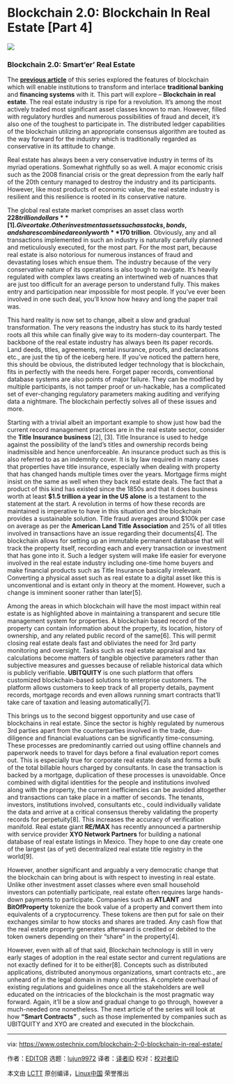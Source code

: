 [#]: collector: (lujun9972)
[#]: translator: (wxy)
[#]: reviewer: ( )
[#]: publisher: ( )
[#]: url: ( )
[#]: subject: (Blockchain 2.0: Blockchain In Real Estate [Part 4])
[#]: via: (https://www.ostechnix.com/blockchain-2-0-blockchain-in-real-estate/)
[#]: author: (EDITOR https://www.ostechnix.com/author/editor/)

Blockchain 2.0: Blockchain In Real Estate [Part 4]
======

![](https://www.ostechnix.com/wp-content/uploads/2019/03/Blockchain-In-Real-Estate-720x340.png)

### Blockchain 2.0: Smart‘er’ Real Estate

The [**previous article**][1] of this series explored the features of blockchain which will enable institutions to transform and interlace **traditional banking** and **financing systems** with it. This part will explore – **Blockchain in real estate**. The real estate industry is ripe for a revolution. It’s among the most actively traded most significant asset classes known to man. However, filled with regulatory hurdles and numerous possibilities of fraud and deceit, it’s also one of the toughest to participate in. The distributed ledger capabilities of the blockchain utilizing an appropriate consensus algorithm are touted as the way forward for the industry which is traditionally regarded as conservative in its attitude to change.

Real estate has always been a very conservative industry in terms of its myriad operations. Somewhat rightfully so as well. A major economic crisis such as the 2008 financial crisis or the great depression from the early half of the 20th century managed to destroy the industry and its participants. However, like most products of economic value, the real estate industry is resilient and this resilience is rooted in its conservative nature.

The global real estate market comprises an asset class worth **$228 trillion dollars** [1]. Give or take. Other investment assets such as stocks, bonds, and shares combined are only worth **$170 trillion**. Obviously, any and all transactions implemented in such an industry is naturally carefully planned and meticulously executed, for the most part. For the most part, because real estate is also notorious for numerous instances of fraud and devastating loses which ensue them. The industry because of the very conservative nature of its operations is also tough to navigate. It’s heavily regulated with complex laws creating an intertwined web of nuances that are just too difficult for an average person to understand fully. This makes entry and participation near impossible for most people. If you’ve ever been involved in one such deal, you’ll know how heavy and long the paper trail was.

This hard reality is now set to change, albeit a slow and gradual transformation. The very reasons the industry has stuck to its hardy tested roots all this while can finally give way to its modern-day counterpart. The backbone of the real estate industry has always been its paper records. Land deeds, titles, agreements, rental insurance, proofs, and declarations etc., are just the tip of the iceberg here. If you’ve noticed the pattern here, this should be obvious, the distributed ledger technology that is blockchain, fits in perfectly with the needs here. Forget paper records, conventional database systems are also points of major failure. They can be modified by multiple participants, is not tamper proof or un-hackable, has a complicated set of ever-changing regulatory parameters making auditing and verifying data a nightmare. The blockchain perfectly solves all of these issues and more.

Starting with a trivial albeit an important example to show just how bad the current record management practices are in the real estate sector, consider the **Title Insurance business** [2], [3]. Title Insurance is used to hedge against the possibility of the land’s titles and ownership records being inadmissible and hence unenforceable. An insurance product such as this is also referred to as an indemnity cover. It is by law required in many cases that properties have title insurance, especially when dealing with property that has changed hands multiple times over the years. Mortgage firms might insist on the same as well when they back real estate deals. The fact that a product of this kind has existed since the 1850s and that it does business worth at least **$1.5 trillion a year in the US alone** is a testament to the statement at the start. A revolution in terms of how these records are maintained is imperative to have in this situation and the blockchain provides a sustainable solution. Title fraud averages around $100k per case on average as per the **American Land Title Association** and 25% of all titles involved in transactions have an issue regarding their documents[4]. The blockchain allows for setting up an immutable permanent database that will track the property itself, recording each and every transaction or investment that has gone into it. Such a ledger system will make life easier for everyone involved in the real estate industry including one-time home buyers and make financial products such as Title Insurance basically irrelevant. Converting a physical asset such as real estate to a digital asset like this is unconventional and is extant only in theory at the moment. However, such a change is imminent sooner rather than later[5].

Among the areas in which blockchain will have the most impact within real estate is as highlighted above in maintaining a transparent and secure title management system for properties. A blockchain based record of the property can contain information about the property, its location, history of ownership, and any related public record of the same[6]. This will permit closing real estate deals fast and obliviates the need for 3rd party monitoring and oversight. Tasks such as real estate appraisal and tax calculations become matters of tangible objective parameters rather than subjective measures and guesses because of reliable historical data which is publicly verifiable. **UBITQUITY** is one such platform that offers customized blockchain-based solutions to enterprise customers. The platform allows customers to keep track of all property details, payment records, mortgage records and even allows running smart contracts that’ll take care of taxation and leasing automatically[7].

This brings us to the second biggest opportunity and use case of blockchains in real estate. Since the sector is highly regulated by numerous 3rd parties apart from the counterparties involved in the trade, due-diligence and financial evaluations can be significantly time-consuming. These processes are predominantly carried out using offline channels and paperwork needs to travel for days before a final evaluation report comes out. This is especially true for corporate real estate deals and forms a bulk of the total billable hours charged by consultants. In case the transaction is backed by a mortgage, duplication of these processes is unavoidable. Once combined with digital identities for the people and institutions involved along with the property, the current inefficiencies can be avoided altogether and transactions can take place in a matter of seconds. The tenants, investors, institutions involved, consultants etc., could individually validate the data and arrive at a critical consensus thereby validating the property records for perpetuity[8]. This increases the accuracy of verification manifold. Real estate giant **RE/MAX** has recently announced a partnership with service provider **XYO Network Partners** for building a national database of real estate listings in Mexico. They hope to one day create one of the largest (as of yet) decentralized real estate title registry in the world[9].

However, another significant and arguably a very democratic change that the blockchain can bring about is with respect to investing in real estate. Unlike other investment asset classes where even small household investors can potentially participate, real estate often requires large hands-down payments to participate. Companies such as **ATLANT** and **BitOfProperty** tokenize the book value of a property and convert them into equivalents of a cryptocurrency. These tokens are then put for sale on their exchanges similar to how stocks and shares are traded. Any cash flow that the real estate property generates afterward is credited or debited to the token owners depending on their “share” in the property[4].

However, even with all of that said, Blockchain technology is still in very early stages of adoption in the real estate sector and current regulations are not exactly defined for it to be either[8]. Concepts such as distributed applications, distributed anonymous organizations, smart contracts etc., are unheard of in the legal domain in many countries. A complete overhaul of existing regulations and guidelines once all the stakeholders are well educated on the intricacies of the blockchain is the most pragmatic way forward. Again, it’ll be a slow and gradual change to go through, however a much-needed one nonetheless. The next article of the series will look at how **“Smart Contracts”** , such as those implemented by companies such as UBITQUITY and XYO are created and executed in the blockchain.



--------------------------------------------------------------------------------

via: https://www.ostechnix.com/blockchain-2-0-blockchain-in-real-estate/

作者：[EDITOR][a]
选题：[lujun9972][b]
译者：[译者ID](https://github.com/译者ID)
校对：[校对者ID](https://github.com/校对者ID)

本文由 [LCTT](https://github.com/LCTT/TranslateProject) 原创编译，[Linux中国](https://linux.cn/) 荣誉推出

[a]: https://www.ostechnix.com/author/editor/
[b]: https://github.com/lujun9972
[1]: https://www.ostechnix.com/blockchain-2-0-redefining-financial-services/
